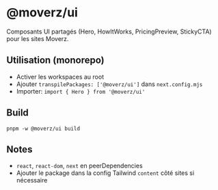 # @moverz/ui

Composants UI partagés (Hero, HowItWorks, PricingPreview, StickyCTA) pour les sites Moverz.

## Utilisation (monorepo)
- Activer les workspaces au root
- Ajouter `transpilePackages: ['@moverz/ui']` dans `next.config.mjs`
- Importer: `import { Hero } from '@moverz/ui'`

## Build
```
pnpm -w @moverz/ui build
```

## Notes
- `react`, `react-dom`, `next` en peerDependencies
- Ajouter le package dans la config Tailwind `content` côté sites si nécessaire
